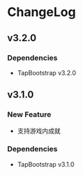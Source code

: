 # ChangeLog

## v3.2.0

### Dependencies

- TapBootstrap v3.2.0

## v3.1.0

### New Feature

- 支持游戏内成就

### Dependencies

- TapBootstrap v3.1.0